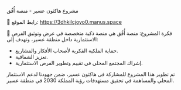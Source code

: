 مشروع هاكثون عسير - منصة أُفُق

🔗 رابط الموقع: https://3dhkilcjoyo0.manus.space

📌 فكرة المشروع: منصة أُفُق هي منصة ذكية متخصصة في عرض وتوثيق الفرص الاستثمارية داخل منطقة عسير، وتهدف إلى:

- حماية الملكية الفكرية لأصحاب الأفكار والمشاريع.
- تعزيز الشفافية.
- إشراك المجتمع المحلي في تقييم وتطوير الفرص الاستثمارية.


تم تطوير هذا المشروع للمشاركة في هاكثون عسير، ضمن جهودنا لدعم الاستثمار المحلي
والمساهمة في تحقيق مستهدفات رؤية المملكة 2030 في منطقة عسير.
